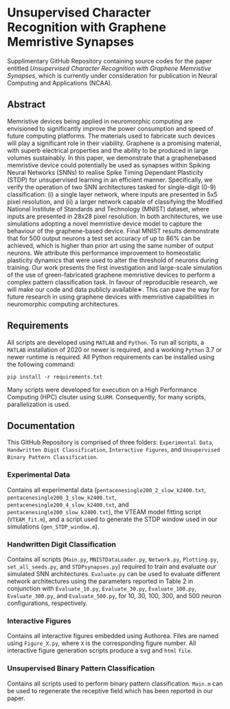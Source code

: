 # Unsupervised Character Recognition with Graphene Memristive Synapses
Supplimentary GitHub Repository containing source codes for the paper entitled *Unsupervised Character Recognition with Graphene Memristive Synapses*, which is currently under consideration for publication in Neural Computing and Applications (NCAA).

## Abstract
Memristive devices being applied in neuromorphic computing are envisioned to significantly improve the power consumption and speed of future computing platforms. The materials used to fabricate such devices will play a significant role in their viability. Graphene is a promising material, with superb electrical properties and the ability to be produced in large volumes sustainably. In this paper, we demonstrate that a graphenebased memristive device could potentially be used as synapses within Spiking Neural Networks (SNNs) to realise Spike Timing Dependant Plasticity (STDP) for unsupervised learning in an efficient manner. Specifically, we verify the operation of two SNN architectures tasked for single-digit (0-9) classification: (i) a single layer network, where inputs are presented in 5x5 pixel resolution, and (ii) a larger network capable of classifying the Modified National Institute of Standards and Technology (MNIST) dataset, where inputs are presented in 28x28 pixel resolution. In both architectures, we use simulations adopting a novel memristive device model to capture the behaviour of the graphene-based device. Final MNIST results demonstrate that for 500 output neurons a test set accuracy of up to 86% can be achieved, which is higher than prior art using the same number of output neurons. We attribute this performance improvement to homeostatic plasticity dynamics that were used to alter the threshold of neurons during training. Our work presents the first investigation and large-scale simulation of the use of green-fabricated graphene memristive devices to perform a complex pattern classification task. In favour of reproducible research, we will make our code and data publicly available∗. This can pave the way for future research in using graphene devices with memristive capabilities in neuromorphic computing architectures.

## Requirements
All scripts are developed using `MATLAB` and `Python`. To run all scripts, a `MATLAB` installation of 2020 or newer is required, and a working `Python` 3.7 or newer runtime is required.
All Python requirements can be installed using the following command:

```
pip install -r requirements.txt
```

Many scripts were developed for execution on a High Performance Computing (HPC) clsuter using `SLURM`. Consequently, for many scripts, parallelization is used.

## Documentation
This GitHub Repository is comprised of three folders: `Experimental Data`, `Handwritten Digit Classification`, `Interactive Figures`, and `Unsupervised Binary Pattern Classification`.

### Experimental Data
Contains all experimental data (`pentacenesingle200_2_slow_k2400.txt`, `pentacenesingle200_3_slow_k2400.txt`, `pentacenesingle200_4_slow_k2400.txt`, and `pentacenesingle200_slow_k2400.txt`), the VTEAM model fitting script (`VTEAM_fit.m`), and a script used to generate the STDP window used in our simulations (`gen_STDP_window.m`).

### Handwritten Digit Classification
Contains all scripts (`Main.py`, `MNISTDataLoader.py`, `Network.py`, `Plotting.py`, `set_all_seeds.py`, and `STDPsynapses.py`) required to train and evaluate our simulated SNN architectures. `Evaluate.py` can be used to evaluate different network architectures using the parameters reported in Table 2 in conjunction with `Evaluate_10.py`, `Evaluate_30.py`, `Evaluate_100.py`, `Evaluate_300.py`, and `Evaluate_500.py`, for 10, 30, 100, 300, and 500 neuron configurations, respectively.

### Interactive Figures
Contains all interactive figures embedded using Authorea. Files are named using `Figure_X.py`, where `X` is the corresponding figure number. All interactive figure generation scripts produce a svg and `html` `file`.

### Unsupervised Binary Pattern Classification
Contains all scripts used to perform binary pattern classification. `Main.m` can be used to regenerate the receptive field which has been reported in our paper.

